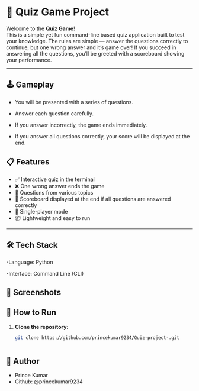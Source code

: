 # 🎯 Quiz Game Project

Welcome to the **Quiz Game**!  
This is a simple yet fun command-line based quiz application built to test your knowledge. The rules are simple — answer the questions correctly to continue, but one wrong answer and it’s game over! If you succeed in answering all the questions, you’ll be greeted with a scoreboard showing your performance.

---

## 🕹️ Gameplay

- You will be presented with a series of questions.

- Answer each question carefully.

- If you answer incorrectly, the game ends immediately.

- If you answer all questions correctly, your score will be displayed at the end.

## 📋 Features


- ✅ Interactive quiz in the terminal
- ❌ One wrong answer ends the game
- 🧠 Questions from various topics
- 🏁 Scoreboard displayed at the end if all questions are answered correctly
- 👤 Single-player mode
- 📦 Lightweight and easy to run

---


## 🛠️ Tech Stack

-Language: Python

-Interface: Command Line (CLI)

## 📸 Screenshots


## 🚀 How to Run

1. **Clone the repository:**
   ```bash
   git clone https://github.com/princekumar9234/Quiz-project-.git



## 👤 Author

- Prince Kumar
- Github: @princekumar9234

